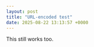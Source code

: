 ```yaml
---
layout: post
title: "URL-encoded test"
date: 2025-08-22 13:13:57 +0000
---
```


This still works too.
